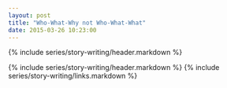 ```yaml
---
layout: post
title: "Who-What-Why not Who-What-What"
date: 2015-03-26 10:23:00
---
```


{% include series/story-writing/header.markdown %}



{% include series/story-writing/header.markdown %}
{% include series/story-writing/links.markdown %}
